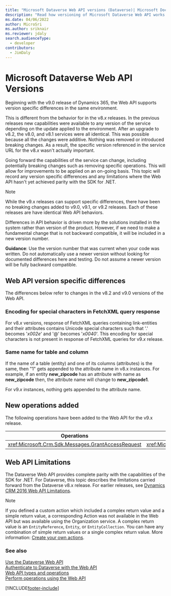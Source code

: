 ```yaml
---
title: "Microsoft Dataverse Web API versions (Dataverse)| Microsoft Docs"
description: "Read how versioning of Microsoft Dataverse Web API works. Dataverse Web API versions support version specific differences in the same environment which is different from the behavior in the v8.x releases in which new capabilities were additive"
ms.date: 04/06/2022
author: MicroSri
ms.author: sriknair
ms.reviewer: jdaly
search.audienceType: 
  - developer
contributors: 
  - JimDaly
---
```

# Microsoft Dataverse Web API Versions

Beginning with the v9.0 release of Dynamics 365, the Web API supports version specific differences in the same environment.  
  
This is different from the behavior for in the v8.*x* releases. In the previous releases new capabilities were available to any version of the service depending on the update applied to the environment.  After an upgrade to v8.2, the v8.0, and v8.1 services were all identical. This was possible because all the changes were additive. Nothing was removed or introduced breaking changes. As a result, the specific version referenced in the service URL for the v8.*x* wasn't actually important.  
  
Going forward the capabilities of the service can change, including potentially breaking changes such as removing specific operations. This will allow for improvements to be applied on an on-going basis. This topic will record any version specific differences and any limitations where the Web API hasn't yet achieved parity with the SDK for .NET.  

> [!NOTE]
> While the v9.x releases can support specific differences, there have been no breaking changes added to v9.0, v9.1, or v9.2 releases. Each of these releases are have identical Web API behaviors.
>
> Differences in API behavior is driven more by the solutions installed in the system rather than version of the product. However, if we need to make a fundamental change that is not backward compatible, it will be included in a new version number.
>
> **Guidance**: Use the version number that was current when your code was written. Do not automatically use a newer version without looking for documented differences here and testing. Do not assume a newer version will be fully backward compatible.
  
## Web API version specific differences

The differences below refer to changes in the v8.2 and v9.0 versions of the Web API.

<a name="BKMK_fetchresponse"></a>

### Encoding for special characters in FetchXML query response

For v8.*x* versions, response of FetchXML queries containing link-entities and their attributes contains Unicode special characters such that '.' becomes '_x002e_' and '@' becomes '_x0040_'. This encoding for special characters is not present in response of FetchXML queries for v9.*x* release.

### Same name for table and column

If the name of a table (entity) and one of its columns (attributes) is the same, then "1" gets appended to the attribute name in v8.x instances. For example, if an entity **new_zipcode** has an attribute with name as **new_zipcode** then, the attribute name will change to **new_zipcode1**.

For v9.*x* instances, nothing gets appended to the attribute name.

## New operations added  

The following operations have been added to the Web API for the v9.x release.  
  
|Operations|Operations (cont'd)|Operations (cont'd)|  
|-|-|-|  
|<xref:Microsoft.Crm.Sdk.Messages.GrantAccessRequest>|<xref:Microsoft.Crm.Sdk.Messages.ModifyAccessRequest>|<xref:Microsoft.Crm.Sdk.Messages.RetrieveSharedPrincipalsAndAccessRequest>|  

## Web API Limitations  

The Dataverse Web API provides complete parity with the capabilities of the SDK for .NET. For Dataverse, this topic describes the limitations carried forward from the Dataverse v8.x release. For earlier releases, see [Dynamics CRM 2016 Web API Limitations](https://msdn.microsoft.com/library/mt628816\(CRM.8\).aspx).  
 
> [!NOTE] 
> If you defined a custom action which included a complex return value and a simple return value, a corresponding Action was not available in the Web API but was available using the Organization service. A complex return value is an `EntityReference`, `Entity`, or `EntityCollection`. You can have any combination of simple return values or a single complex return value. More information: [Create your own actions](/dynamics365/customer-engagement/developer/create-own-actions).

### See also  

[Use the Dataverse Web API](overview.md)<br />
[Authenticate to Dataverse with the Web API](authenticate-web-api.md)<br />
[Web API types and operations](web-api-types-operations.md)<br />
[Perform operations using the Web API](perform-operations-web-api.md)

[!INCLUDE[footer-include](../../../includes/footer-banner.md)]
